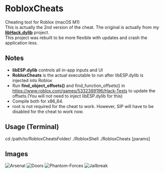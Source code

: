 # RobloxCheats
Cheating tool for Roblox (macOS M1)<br>
This is actually the 2nd version of the cheat. The original is actually from my [<b>libHack.dylib</b>](https://github.com/notahacker8/libHack) project.<br>
This project was rebuilt to be more flexible with updates and crash the application less.<br>

## Notes
 - <b>libESP.dylib</b> controls all in-app inputs and UI
  - <b>RobloxCheats</b> is the actual executable to run after libESP.dylib is injected into Roblox
 - Run <b>find_object_offsets()</b> and find_function_offsets() in https://www.roblox.com/games/5332389196/Hack-Tests to update the offsets.(You will not need to inject libESP.dylib for this)
 - Compile both for x86_64.
 - root is not required for the cheat to work. However, SIP will have to be disabled for the cheat to work now.

## Usage (Terminal)
cd /path/to/RobloxCheatsFolder/
./RobloxShell
./RobloxCheats [params]

## Images

![Arsenal](https://github.com/notahacker8/RobloxCheats/blob/main/RobloxCheats-SameImages/Arsenal.png)
![Doors](https://github.com/notahacker8/RobloxCheats/blob/main/RobloxCheats-SameImages/Doors.png)
![Phantom-Forces](https://github.com/notahacker8/RobloxCheats/blob/main/RobloxCheats-SameImages/Phantom-Forces.png)
![Jailbreak](https://github.com/notahacker8/RobloxCheats/blob/main/RobloxCheats-SameImages/Jailbreak.png)

